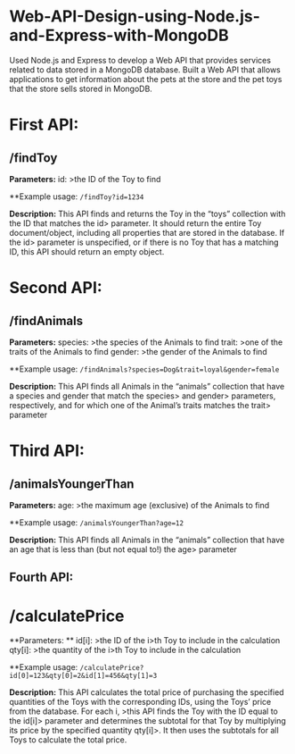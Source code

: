 # Web-API-Design-using-Node.js-and-Express-with-MongoDB
Used Node.js and Express to develop a Web API that provides services related to data stored in a MongoDB database. 
Built a Web API that allows applications to get information about the pets at the store and the pet toys that the store sells stored in MongoDB.

# First API:

## /findToy

**Parameters:**
id: >the ID of the Toy to find

**Example usage: `/findToy?id=1234`


**Description:** This API finds and returns the Toy in the “toys” collection with the ID that matches the id> parameter. It should return the entire Toy document/object, including all properties that are stored in the database.
If the id> parameter is unspecified, or if there is no Toy that has a matching ID, this API should return an empty object.

# Second API:

## /findAnimals

**Parameters:**
species: >the species of the Animals to find
trait: >one of the traits of the Animals to find
gender: >the gender of the Animals to find

**Example usage: `/findAnimals?species=Dog&trait=loyal&gender=female`


**Description:** This API finds all Animals in the “animals” collection that have a species and gender that match the species> and gender> parameters, respectively, and for which one of the Animal’s traits matches the trait> parameter

# Third API:

## /animalsYoungerThan

**Parameters:**
age: >the maximum age (exclusive) of the Animals to find

**Example usage: `/animalsYoungerThan?age=12`


**Description:** This API finds all Animals in the “animals” collection that have an age that is less than (but not equal to!) the age> parameter

## Fourth API:

# /calculatePrice

**Parameters: **
id[i]: >the ID of the i>th Toy to include in the calculation
qty[i]: >the quantity of the i>th Toy to include in the calculation

**Example usage: `/calculatePrice?id[0]=123&qty[0]=2&id[1]=456&qty[1]=3`


**Description:** This API calculates the total price of purchasing the specified quantities of the Toys with the corresponding IDs, using the Toys’ price from the database. For each i, >this API finds the Toy with the ID equal to the id[i]> parameter and determines the subtotal for that Toy by multiplying its price by the specified quantity qty[i]>. It then uses the subtotals for all Toys to calculate the total price.

